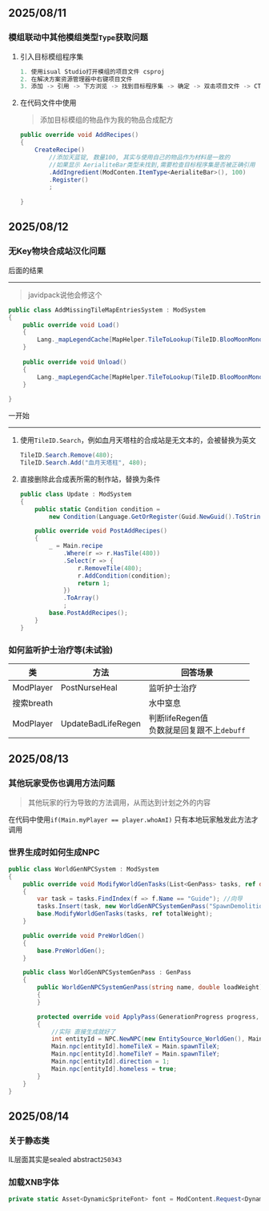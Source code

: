 ## 2025/08/11

### 模组联动中其他模组类型`Type`获取问题

1. 引入目标模组程序集
   ```cs
   1. 使用isual Studio打开模组的项目文件 csproj
   2. 在解决方案资源管理器中右键项目文件
   3. 添加 -> 引用 -> 下方浏览 -> 找到目标程序集 -> 确定 -> 双击项目文件 -> CTRL + S保存
   ```

2. 在代码文件中使用

   > 添加目标模组的物品作为我的物品合成配方

   ```cs
   public override void AddRecipes()
   {
       CreateRecipe()
           //添加天蓝锭, 数量100, 其实与使用自己的物品作为材料是一致的
           //如果显示 AerialiteBar类型未找到,需要检查目标程序集是否被正确引用
           .AddIngredient(ModConten.ItemType<AerialiteBar>(), 100)
           .Register()
           ;
       
   }
   ```






## 2025/08/12

### 无Key物块合成站汉化问题

后面的结果

---

> javidpack说他会修这个

```cs
public class AddMissingTileMapEntriesSystem : ModSystem
{
    public override void Load()
    {
        Lang._mapLegendCache[MapHelper.TileToLookup(TileID.BlooMoonMonolith, 0)] = Lang.GetItemName(ItemID.BloodMoonMonolith);
    }
    
    public override void Unload()
    {
        Lang._mapLegendCache[MapHelper.TileToLookup(TileID.BlooMoonMonolith, 0)] = LocalizedText.Empty;
    }
    
}
```



一开始

---

1. 使用`TileID.Search`，例如血月天塔柱的合成站是无文本的，会被替换为英文

   ```cs
   TileID.Search.Remove(480);
   TileID.Search.Add("血月天塔柱", 480);
   ```

2. 直接删除此合成表所需的制作站，替换为条件

   ```cs
   public class Update : ModSystem
   {
       public static Condition condition =
           new Condition(Language.GetOrRegister(Guid.NewGuid().ToString(), () => "血月天塔柱"), () => Main.player[Main.myPlayer].adjTile[480]);
   
       public override void PostAddRecipes()
       {
           _ = Main.recipe
               .Where(r => r.HasTile(480))
               .Select(r => {
                   r.RemoveTile(480);
                   r.AddCondition(condition);
                   return 1;
               })
               .ToArray()
               ;
           base.PostAddRecipes();
       }
   }
   ```

   

### 如何监听护士治疗等(未试验)

| 类         | 方法               | 回答场景                                      |
| ---------- | ------------------ | --------------------------------------------- |
| ModPlayer  | PostNurseHeal      | 监听护士治疗                                  |
| 搜索breath |                    | 水中窒息                                      |
| ModPlayer  | UpdateBadLifeRegen | 判断lifeRegen值<br>负数就是回复跟不上`debuff` |



## 2025/08/13

### 其他玩家受伤也调用方法问题

> 其他玩家的行为导致的方法调用，从而达到计划之外的内容

在代码中使用`if(Main.myPlayer == player.whoAmI)` 只有本地玩家触发此方法才调用



### 世界生成时如何生成NPC

```cs
public class WorldGenNPCSystem : ModSystem
{
    public override void ModifyWorldGenTasks(List<GenPass> tasks, ref double totalWeight)
    {
        var task = tasks.FindIndex(f => f.Name == "Guide"); //向导
        tasks.Insert(task, new WorldGenNPCSystemGenPass("SpawnDemolitionist", 1.0));
        base.ModifyWorldGenTasks(tasks, ref totalWeight);
    }

    public override void PreWorldGen()
    {
        base.PreWorldGen();
    }

    public class WorldGenNPCSystemGenPass : GenPass
    {
        public WorldGenNPCSystemGenPass(string name, double loadWeight) : base(name, loadWeight)
        {
        }

        protected override void ApplyPass(GenerationProgress progress, GameConfiguration configuration)
        {
            //实际 直接生成就好了
            int entityId = NPC.NewNPC(new EntitySource_WorldGen(), Main.spawnTileX * 16, Main.spawnTileY * 16, NPCID.Demolitionist);
            Main.npc[entityId].homeTileX = Main.spawnTileX;
            Main.npc[entityId].homeTileY = Main.spawnTileY;
            Main.npc[entityId].direction = 1;
            Main.npc[entityId].homeless = true;
        }
    }
}
```





## 2025/08/14

### 关于静态类

IL层面其实是sealed abstract`250343`



### 加载XNB字体

```cs
private static Asset<DynamicSpriteFont> font = ModContent.Request<DynamicSpriteFont>("ModName/华文细黑", AssetRequestMode.ImmediateLoad);
```

